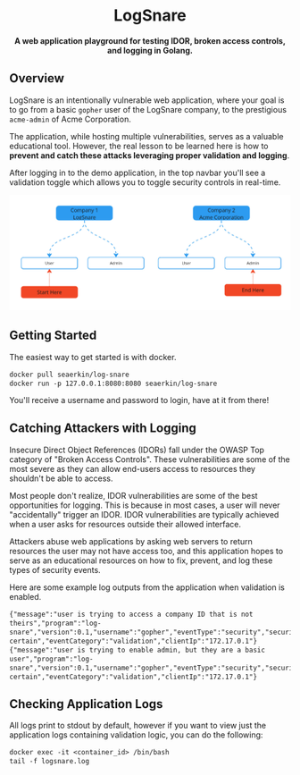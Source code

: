 <h1 align="center">
      LogSnare
</h1>

<h4 align="center">A web application playground for testing IDOR, broken access controls, and logging in Golang.</h4>

## Overview 

LogSnare is an intentionally vulnerable web application, where your goal is to go from
a basic `gopher` user of the LogSnare company, to the prestigious `acme-admin` of Acme Corporation.

The application, while hosting multiple vulnerabilities, serves as a valuable educational tool. However, the real lesson to be learned here is how to 
**prevent and catch these attacks leveraging proper validation and logging**. 

After logging in to the demo application, in the top navbar you'll see a validation toggle
which allows you to toggle security controls in real-time.

<img src="https://raw.githubusercontent.com/sea-erkin/log-snare/main/web/ui/assets/img/challenge.jpg">

## Getting Started

The easiest way to get started is with docker.
```
docker pull seaerkin/log-snare
docker run -p 127.0.0.1:8080:8080 seaerkin/log-snare
```
You'll receive a username and password to login, have at it from there!

## Catching Attackers with Logging
Insecure Direct Object References (IDORs) fall under the OWASP Top category of "Broken Access Controls". 
These vulnerabilities are some of the most severe as they can allow end-users access to resources they shouldn't be able to access. 

Most people don't realize, IDOR vulnerabilities are some of the best opportunities for logging. This is because in most cases, a user will never
"accidentally" trigger an IDOR. IDOR vulnerabilities are typically achieved when a user asks for resources outside their allowed interface.

Attackers abuse web applications by asking web servers to return resources the user may not have access too, and this application hopes
to serve as an educational resources on how to fix, prevent, and log these types of security events.

Here are some example log outputs from the application when validation is enabled.

```
{"message":"user is trying to access a company ID that is not theirs","program":"log-snare","version":0.1,"username":"gopher","eventType":"security","securityType":"tamper-certain","eventCategory":"validation","clientIp":"172.17.0.1"}
{"message":"user is trying to enable admin, but they are a basic user","program":"log-snare","version":0.1,"username":"gopher","eventType":"security","securityType":"tamper-certain","eventCategory":"validation","clientIp":"172.17.0.1"}
```

## Checking Application Logs

All logs print to stdout by default, however if you want to view just the application logs containing validation logic, you can do the following:
```
docker exec -it <container_id> /bin/bash
tail -f logsnare.log
```
